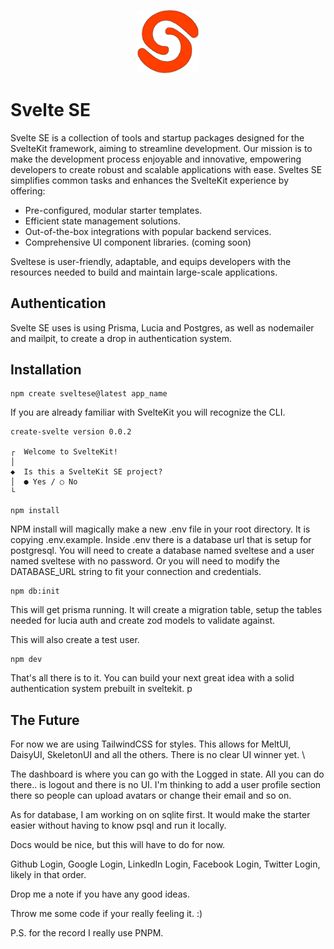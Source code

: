 <p align="center" width="100%">
    <img width="20%" src="./profile/logo.svg"> 
</p>

# Svelte SE

Svelte SE is a collection of tools and startup packages designed for the SvelteKit framework, aiming to streamline development. Our mission is to make the development process enjoyable and innovative, empowering developers to create robust and scalable applications with ease. Sveltes SE simplifies common tasks and enhances the SvelteKit experience by offering:

- Pre-configured, modular starter templates.
- Efficient state management solutions.
- Out-of-the-box integrations with popular backend services.
- Comprehensive UI component libraries. (coming soon)

Sveltese is user-friendly, adaptable, and equips developers with the resources needed to build and maintain large-scale applications.


## Authentication

Svelte SE uses is using Prisma, Lucia and Postgres, as well as nodemailer and mailpit, to create a drop in authentication system.


## Installation

```
npm create sveltese@latest app_name
```
If you are already familiar with SvelteKit you will recognize the CLI.

```
create-svelte version 0.0.2

┌  Welcome to SvelteKit!
│
◆  Is this a SvelteKit SE project?
│  ● Yes / ○ No
└
```

```
npm install
```

NPM install will magically make a new .env file in your root directory.  It is copying .env.example.  Inside .env there is a database url that is setup for postgresql.  You will need to create a database named sveltese and a user named sveltese with no password.  Or you will need to modify the DATABASE_URL string to fit your connection and credentials.

```
npm db:init
```
This will get prisma running.  It will create a migration table, setup the tables needed for lucia auth and create zod models to validate against.

This will also create a test user.

```
npm dev
```

That's all there is to it.  You can build your next great idea with a solid authentication system prebuilt in sveltekit.  p



## The Future

For now we are using TailwindCSS for styles.  This allows for MeltUI, DaisyUI, SkeletonUI and all the others.  There is no clear UI winner yet. \

The dashboard is where you can go with the Logged in state.  All you can do there.. is logout and there is no UI.  I'm thinking to add a user profile section there so people can upload avatars or change their email and so on.  

As for database, I am working on on sqlite first.  It would make the starter easier without having to know psql and run it locally.

Docs would be nice, but this will have to do for now.  

Github Login, Google Login, LinkedIn Login, Facebook Login, Twitter Login, likely in that order.   

Drop me a note if you have any good ideas. 

Throw me some code if your really feeling it.  :)

P.S. for the record I really use PNPM.



